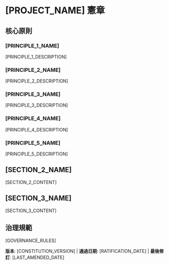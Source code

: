 # [PROJECT_NAME] 憲章
<!-- 例如：Spec 憲章、TaskFlow 憲章等。 -->

## 核心原則

### [PRINCIPLE_1_NAME]
<!-- 例如：I. Library-First（以函式庫為先） -->
[PRINCIPLE_1_DESCRIPTION]
<!-- 例如：每個功能都從獨立的函式庫開始；函式庫必須自包含、可獨立測試、有文件說明；需有明確目的——不得僅為組織結構而存在的函式庫 -->

### [PRINCIPLE_2_NAME]
<!-- 例如：II. CLI Interface（命令列介面） -->
[PRINCIPLE_2_DESCRIPTION]
<!-- 例如：每個函式庫都需透過命令列介面 (Command Line Interface) 提供功能；文字輸入/輸出協定：stdin/args → stdout，錯誤 → stderr；支援 JSON 與人類可讀格式 -->

### [PRINCIPLE_3_NAME]
<!-- 例如：III. Test-First（測試優先，強制執行） -->
[PRINCIPLE_3_DESCRIPTION]
<!-- 例如：必須採用測試驅動開發（TDD）：先撰寫測試 → 用戶確認 → 測試失敗 → 再實作；嚴格執行 Red-Green-Refactor 循環 -->

### [PRINCIPLE_4_NAME]
<!-- 例如：IV. Integration Testing（整合測試） -->
[PRINCIPLE_4_DESCRIPTION]
<!-- 例如：需進行整合測試的重點範疇：新函式庫契約測試、契約變更、服務間通訊、共用資料結構 -->

### [PRINCIPLE_5_NAME]
<!-- 例如：V. Observability（可觀察性）、VI. Versioning & Breaking Changes（版本管理與重大變更）、VII. Simplicity（簡單為先） -->
[PRINCIPLE_5_DESCRIPTION]
<!-- 例如：文字 I/O 保證可除錯性；必須有結構化日誌；或：採用 MAJOR.MINOR.BUILD 版本格式；或：從簡單開始，遵循 YAGNI 原則 -->

## [SECTION_2_NAME]
<!-- 例如：額外限制、安全性需求、效能標準等。 -->

[SECTION_2_CONTENT]
<!-- 例如：技術棧要求、合規標準、部署政策等。 -->

## [SECTION_3_NAME]
<!-- 例如：開發流程、審查流程、品質門檻等。 -->

[SECTION_3_CONTENT]
<!-- 例如：程式碼審查要求、測試門檻、部署核准流程等。 -->

## 治理規範
<!-- 例如：本憲章優先於其他所有實踐；修訂需有文件、審核與遷移計畫 -->

[GOVERNANCE_RULES]
<!-- 例如：所有 PR/審查必須驗證是否符合憲章；複雜性必須有合理說明；執行時開發指引請參考 [GUIDANCE_FILE] -->

**版本**: [CONSTITUTION_VERSION] | **通過日期**: [RATIFICATION_DATE] | **最後修訂**: [LAST_AMENDED_DATE]
<!-- 例如：版本：2.1.1 | 通過日期：2025-06-13 | 最後修訂：2025-07-16 -->